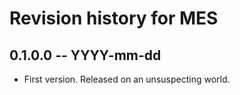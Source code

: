 # Revision history for MES

## 0.1.0.0 -- YYYY-mm-dd

* First version. Released on an unsuspecting world.

